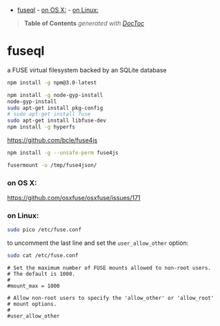 

- [fuseql](#fuseql)
		- [on OS X:](#on-os-x)
		- [on Linux:](#on-linux)

> **Table of Contents**  *generated with [DocToc](http://doctoc.herokuapp.com/)*


# fuseql
a FUSE virtual filesystem backed by an SQLite database



```bash
npm install -g npm@3.0-latest
```

```bash
npm install -g node-gyp-install
node-gyp-install
sudo apt-get install pkg-config
# sudo apt-get install fuse
sudo apt-get install libfuse-dev
npm install -g hyperfs
```


https://github.com/bcle/fuse4js

```bash
npm install -g --unsafe-perm fuse4js
```

```bash
fusermount -u /tmp/fuse4json/
```


### on OS X:

https://github.com/osxfuse/osxfuse/issues/171

### on Linux:

```bash
sudo pico /etc/fuse.conf
```


to uncomment the last line and set the `user_allow_other` option:

```bash
sudo cat /etc/fuse.conf
```

```
# Set the maximum number of FUSE mounts allowed to non-root users.
# The default is 1000.
#
#mount_max = 1000

# Allow non-root users to specify the 'allow_other' or 'allow_root'
# mount options.
#
#user_allow_other
```